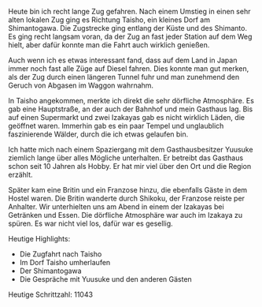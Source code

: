 Heute bin ich recht lange Zug gefahren. Nach einem Umstieg in einen sehr alten lokalen Zug ging es Richtung Taisho, ein kleines Dorf am Shimantogawa. Die Zugstrecke ging entlang der Küste und des Shimanto. Es ging recht langsam voran, da der Zug an fast jeder Station auf dem Weg hielt, aber dafür konnte man die Fahrt auch wirklich genießen.

Auch wenn ich es etwas interessant fand, dass auf dem Land in Japan immer noch fast alle Züge auf Diesel fahren. Dies konnte man gut merken, als der Zug durch einen längeren Tunnel fuhr und man zunehmend den Geruch von Abgasen im Waggon wahrnahm.

In Taisho angekommen, merkte ich direkt die sehr dörfliche Atmosphäre. Es gab eine Hauptstraße, an der auch der Bahnhof und mein Gasthaus lag. Bis auf einen Supermarkt und zwei Izakayas gab es nicht wirklich Läden, die geöffnet waren. Immerhin gab es ein paar Tempel und unglaublich faszinierende Wälder, durch die ich etwas gelaufen bin.

Ich hatte mich nach einem Spaziergang mit dem Gasthausbesitzer Yuusuke ziemlich lange über alles Mögliche unterhalten. Er betreibt das Gasthaus schon seit 10 Jahren als Hobby. Er hat mir viel über den Ort und die Region erzählt.

Später kam eine Britin und ein Franzose hinzu, die ebenfalls Gäste in dem Hostel waren. Die Britin wanderte durch Shikoku, der Franzose reiste per Anhalter. Wir unterhielten uns am Abend in einem der Izakayas bei Getränken und Essen. Die dörfliche Atmosphäre war auch im Izakaya zu spüren. Es war nicht viel los, dafür war es gesellig.

Heutige Highlights:
- Die Zugfahrt nach Taisho
- Im Dorf Taisho umherlaufen
- Der Shimantogawa
- Die Gespräche mit Yuusuke und den anderen Gästen

Heutige Schrittzahl: 11043